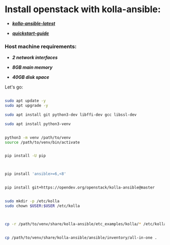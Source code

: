 # Install openstack with kolla-ansible:

- ***[kolla-ansible-latest](https://docs.openstack.org/kolla-ansible/latest/)***

- ***[quickstart-guide](https://docs.openstack.org/kolla-ansible/latest/user/quickstart.html)***


### Host machine requirements:

- ***2 network interfaces***

- ***8GB main memory***

- ***40GB disk space***


Let's go:

```bash

sudo apt update -y
sudo apt upgrade -y

sudo apt install git python3-dev libffi-dev gcc libssl-dev

sudo apt install python3-venv


python3 -m venv /path/to/venv
source /path/to/venv/bin/activate


pip install -U pip



pip install 'ansible>=6,<8'


pip install git+https://opendev.org/openstack/kolla-ansible@master


sudo mkdir -p /etc/kolla
sudo chown $USER:$USER /etc/kolla



cp -r /path/to/venv/share/kolla-ansible/etc_examples/kolla/* /etc/kolla


cp /path/to/venv/share/kolla-ansible/ansible/inventory/all-in-one .



```
